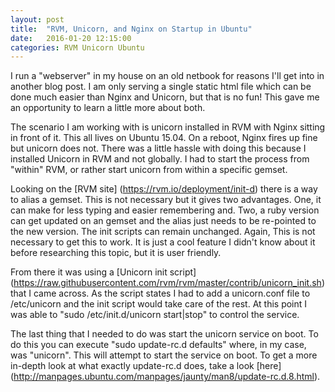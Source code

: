 ```yaml
---
layout: post
title:  "RVM, Unicorn, and Nginx on Startup in Ubuntu"
date:   2016-01-20 12:15:00
categories: RVM Unicorn Ubuntu
---
```


I run a "webserver" in my house on an old netbook for reasons I'll get into in another blog post. I am only serving a single static html file which can be done much easier than Nginx and Unicorn, but that is no fun! This gave me an opportunity to learn a little more about both.

The scenario I am working with is unicorn installed in RVM with Nginx sitting in front of it. This all lives on Ubuntu 15.04. On a reboot, Nginx fires up fine but unicorn does not. There was a little hassle with doing this because I installed Unicorn in RVM and not globally. I had to start the process from "within" RVM, or rather start unicorn from within a specific gemset.

Looking on the [RVM site] (https://rvm.io/deployment/init-d) there is a way to alias a gemset. This is not necessary but it gives two advantages. One, it can make for less typing and easier remembering and. Two, a ruby version can get updated on an gemset and the alias just needs to be re-pointed to the new version. The init scripts can remain unchanged. Again, This is not necessary to get this to work. It is just a cool feature I didn't know about it before researching this topic, but it is user friendly.

From there it was using a [Unicorn init script] (https://raw.githubusercontent.com/rvm/rvm/master/contrib/unicorn_init.sh) that I came across. As the script states I had to add a unicorn.conf file to /etc/unicorn and the init script would take care of the rest. At this point I was able to "sudo /etc/init.d/unicorn start|stop" to control the service.

The last thing that I needed to do was start the unicorn service on boot. To do this you can execute "sudo update-rc.d defaults" where, in my case, was "unicorn". This will attempt to start the service on boot. To get a more in-depth look at what exactly update-rc.d does, take a look [here] (http://manpages.ubuntu.com/manpages/jaunty/man8/update-rc.d.8.html).
